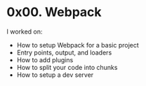 # 0x00. Webpack

I worked on:
* How to setup Webpack for a basic project
* Entry points, output, and loaders
* How to add plugins
* How to split your code into chunks
* How to setup a dev server